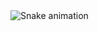 

<img src="https://raw.githubusercontent.com/Lucas-Crm/Lucas-Crm/output/snake.svg" alt="Snake animation" />

###
